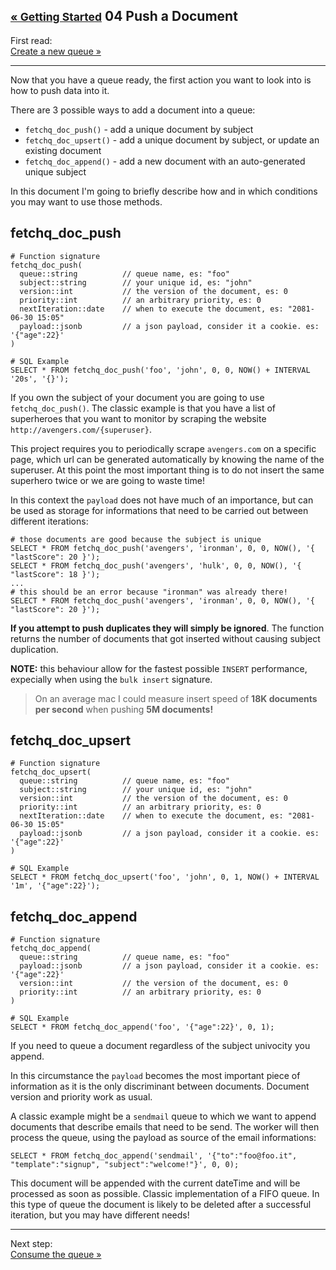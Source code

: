 ## <small class="new-row">[&laquo; Getting Started](README.md)</small> 04 Push a Document

First read:   
[Create a new queue &raquo;](03-create-queue.md)

---

Now that you have a queue ready, the first action you want to look into is how to push data into it.

There are 3 possible ways to add a document into a queue:

- `fetchq_doc_push()` - add a unique document by subject
- `fetchq_doc_upsert()` - add a unique document by subject, or update an existing document
- `fetchq_doc_append()` - add a new document with an auto-generated unique subject

In this document I'm going to briefly describe how and in which conditions you may want to use those methods.

## fetchq_doc_push

```
# Function signature
fetchq_doc_push(
  queue::string          // queue name, es: "foo"
  subject::string        // your unique id, es: "john"
  version::int           // the version of the document, es: 0
  priority::int          // an arbitrary priority, es: 0
  nextIteration::date    // when to execute the document, es: "2081-06-30 15:05"
  payload::jsonb         // a json payload, consider it a cookie. es: '{"age":22}'
)

# SQL Example
SELECT * FROM fetchq_doc_push('foo', 'john', 0, 0, NOW() + INTERVAL '20s', '{}');
```

If you own the subject of your document you are going to use `fetchq_doc_push()`. The classic
example is that you have a list of superheroes that you want to monitor by scraping the
website `http://avengers.com/{superuser}`.

This project requires you to periodically scrape `avengers.com` on a specific page, which
url can be generated automatically by knowing the name of the superuser. At this point the most
important thing is to do not insert the same superhero twice or we are going to waste time!

In this context the `payload` does not have much of an importance, but can be used as
storage for informations that need to be carried out between different iterations:

```
# those documents are good because the subject is unique
SELECT * FROM fetchq_doc_push('avengers', 'ironman', 0, 0, NOW(), '{ "lastScore": 20 }');
SELECT * FROM fetchq_doc_push('avengers', 'hulk', 0, 0, NOW(), '{ "lastScore": 18 }');
...
# this should be an error because "ironman" was already there!
SELECT * FROM fetchq_doc_push('avengers', 'ironman', 0, 0, NOW(), '{ "lastScore": 20 }');
```

**If you attempt to push duplicates they will simply be ignored**. The function returns the
number of documents that got inserted without causing subject duplication. 

**NOTE:** this behaviour allow for the fastest possible `INSERT` performance, expecially when
using the `bulk insert` signature.

> On an average mac I could measure insert speed of **18K documents per second**
> when pushing **5M documents!**


## fetchq_doc_upsert

```
# Function signature
fetchq_doc_upsert(
  queue::string          // queue name, es: "foo"
  subject::string        // your unique id, es: "john"
  version::int           // the version of the document, es: 0
  priority::int          // an arbitrary priority, es: 0
  nextIteration::date    // when to execute the document, es: "2081-06-30 15:05"
  payload::jsonb         // a json payload, consider it a cookie. es: '{"age":22}'
)

# SQL Example
SELECT * FROM fetchq_doc_upsert('foo', 'john', 0, 1, NOW() + INTERVAL '1m', '{"age":22}');
```

## fetchq_doc_append

```
# Function signature
fetchq_doc_append(
  queue::string          // queue name, es: "foo"
  payload::jsonb         // a json payload, consider it a cookie. es: '{"age":22}'
  version::int           // the version of the document, es: 0
  priority::int          // an arbitrary priority, es: 0
)

# SQL Example
SELECT * FROM fetchq_doc_append('foo', '{"age":22}', 0, 1);
```

If you need to queue a document regardless of the subject univocity you append.

In this circumstance the `payload` becomes the most important piece of information as it is
the only discriminant between documents. Document version and priority work as usual.

A classic example might be a `sendmail` queue to which we want to append documents that describe
emails that need to be send. The worker will then process the queue, using the payload as source
of the email informations:

```
SELECT * FROM fetchq_doc_append('sendmail', '{"to":"foo@foo.it", "template":"signup", "subject":"welcome!"}', 0, 0);
```

This document will be appended with the current dateTime and will be processed as soon as possible.
Classic implementation of a FIFO queue. In this type of queue the document is likely to be deleted
after a successful iteration, but you may have different needs!


---

Next step:  
[Consume the queue &raquo;](05-consume-queue.md)
